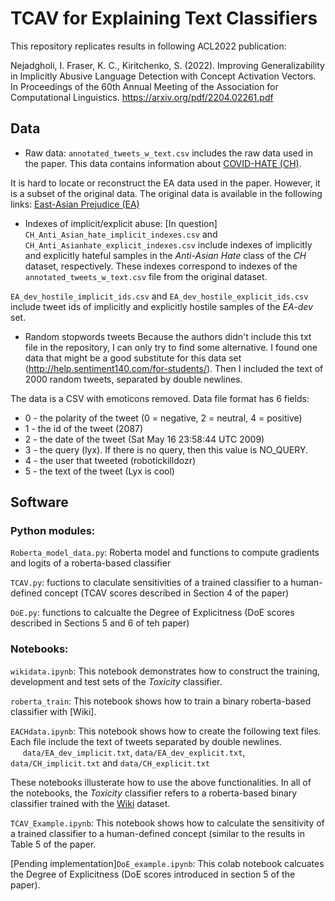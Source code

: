 # TCAV for Explaining Text Classifiers 

This repository replicates results in following ACL2022 publication: 

Nejadgholi, I. Fraser, K. C., Kiritchenko, S. (2022). Improving Generalizability in Implicitly Abusive Language Detection with Concept Activation Vectors. In Proceedings of the 60th Annual Meeting of the Association for Computational Linguistics. https://arxiv.org/pdf/2204.02261.pdf

## Data

- Raw data:
`annotated_tweets_w_text.csv` includes the raw data used in the paper. This data contains information about [COVID-HATE (CH)](http://claws.cc.gatech.edu/covid/).

It is hard to locate or reconstruct the EA data used in the paper. However, it is a subset of the original data. The original data is available in the following links: [East-Asian Prejudice (EA)](https://zenodo.org/record/3816667#.YUJPkJ1KiUk)


- Indexes of implicit/explicit abuse:
[In question] `CH_Anti_Asian_hate_implicit_indexes.csv` and `CH_Anti_Asianhate_explicit_indexes.csv` include indexes of implicitly and explicitly hateful samples in the _Anti-Asian Hate_ class of the _CH_ dataset, respectively. These indexes correspond to indexes of the `annotated_tweets_w_text.csv` file from the original dataset.  

`EA_dev_hostile_implicit_ids.csv` and `EA_dev_hostile_explicit_ids.csv` include tweet ids of implicitly and explicitly hostile samples of the _EA-dev_ set. 

- Random stopwords tweets
Because the authors didn't include this txt file in the repository, I can only try to find some alternative. I found one data that might be a good substitute for this data set (http://help.sentiment140.com/for-students/). Then I included the text of 2000 random tweets, separated by double newlines.

The data is a CSV with emoticons removed. Data file format has 6 fields:
- 0 - the polarity of the tweet (0 = negative, 2 = neutral, 4 = positive)
- 1 - the id of the tweet (2087)
- 2 - the date of the tweet (Sat May 16 23:58:44 UTC 2009)
- 3 - the query (lyx). If there is no query, then this value is NO_QUERY.
- 4 - the user that tweeted (robotickilldozr)
- 5 - the text of the tweet (Lyx is cool)


## Software

### Python modules:
 
`Roberta_model_data.py`: Roberta model and functions to compute gradients and logits of a roberta-based classifier

`TCAV.py`: fuctions to claculate sensitivities of a trained classifier to a human-defined concept (TCAV scores described in Section 4 of the paper) 

`DoE.py`: functions to calcualte the Degree of Explicitness (DoE scores described in Sections 5 and 6 of teh paper)

### Notebooks:

`wikidata.ipynb`: This notebook demonstrates how to construct the training, development and test sets of the _Toxicity_ classifier.

`roberta_train`: This notebook shows how to train a binary roberta-based classifier with [Wiki]. 

`EACHdata.ipynb`: This notebook shows how to create the following text files. Each file include the text of tweets separated by double newlines.     
 &nbsp;&nbsp;&nbsp;&nbsp; `data/EA_dev_implicit.txt`, `data/EA_dev_explicit.txt`, `data/CH_implicit.txt` and `data/CH_explicit.txt`

These notebooks illusterate how to use the above functionalities. In all of the notebooks, the _Toxicity_ classifier refers to a roberta-based binary classifier trained with the [Wiki](https://github.com/IsarNejad/cross_dataset_toxicity) dataset. 

`TCAV_Example.ipynb`: This notebook shows how to calculate the sensitivity of a trained classifier to a human-defined concept (similar to the results in Table 5 of the paper.  

[Pending implementation]`DoE_example.ipynb`: This colab notebook calcuates the Degree of Explicitness (DoE scores introduced in section 5 of the paper). 